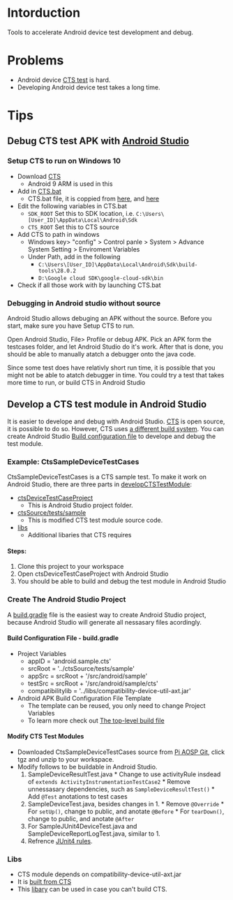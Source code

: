 # Intorduction
Tools to accelerate Android device test development and debug.
# Problems
- Android device [CTS test](https://source.android.com/compatibility/cts)  is hard.
- Developing Android device test takes a long time.
# Tips
## Debug CTS test APK with [Android Studio](https://developer.android.com/studio)
### Setup CTS to run on Windows 10
* Download [CTS](https://source.android.com/compatibility/cts/downloads)
    * Android 9 ARM is used in this
* Add in [CTS.bat](https://github.com/Alwin-Lin/development-debug-androidTest/tree/master/debugCTSTestAPK/android-cts/tools)
    * CTS.bat file, it is coppied from [here](https://scottj.idv.tw/blog/2017/05/07/android-cts-v2-under-windows/), and [here](https://github.com/northbright/Notes/blob/master/Android/cts/Run_CTS_under_Windows.md)
* Edit the following variables in CTS.bat
    * ```SDK_ROOT``` Set this to SDK location, i.e. ```C:\Users\[User_ID]\AppData\Local\Android\Sdk``` 
    * ```CTS_ROOT``` Set this to CTS source
* Add CTS to path in windows
    * Windows key> "config" > Control panle > System > Advance System Setting > Enviroment Variables
    * Under Path, add in the following
       * ```C:\Users\[User_ID]\AppData\Local\Android\Sdk\build-tools\28.0.2```
       * ```D:\Google cloud SDK\google-cloud-sdk\bin```
* Check if all those work with by launching CTS.bat
### Debugging in Android studio without source 
Android Studio allows debuging an APK without the source. Before you start, make sure you have Setup CTS to run. 

Open Android Studio, File> Profile or debug APK. Pick an APK form the testcases folder, and let Android Studio do it's work. After that is done, you should be able to manually atatch a debugger onto the java code.

Since some test does have relativly short run time, it is possible that you might not be able to atatch debugger in time. You could try a test that takes more time to run, or build CTS in Android Studio

## Develop a CTS test module in Android Studio
It is easier to develope and debug with Android Studio. [CTS](https://cs.android.com/android/platform/superproject/+/master:cts/;l=1?q=cts) is open source, it is possible to do so. However, CTS uses [a different build system](https://source.android.com/setup/build). You can create Android Studio [Build configuration file](https://developer.android.com/studio/build#build-files) to develope and debug the test module.

### Example: CtsSampleDeviceTestCases   
CtsSampleDeviceTestCases is a CTS sample test. To make it work on Android Studio, there are three parts in [developCTSTestModule](https://github.com/Alwin-Lin/development-debug-androidTest/tree/master/developCTSTestModule): 
* [ctsDeviceTestCaseProject](https://github.com/Alwin-Lin/development-debug-androidTest/tree/master/developCTSTestModule/ctsDeviceTestCaseProject) 
    * This is Android Studio project folder. 
* [ctsSource/tests/sample](https://github.com/Alwin-Lin/development-debug-androidTest/tree/master/developCTSTestModule/ctsSource/tests/sample)
    * This is modified CTS test module source code.
* [libs](https://github.com/Alwin-Lin/development-debug-androidTest/tree/master/developCTSTestModule/libs)
    * Additional libaries that CTS requires 
#### Steps: 
 1. Clone this project to your workspace
 2. Open ctsDeviceTestCaseProject with Android Studio
 3. You should be able to build and debug the test module in Android Studio 
 
### Create The Android Studio Project
A [build.gradle](https://github.com/Alwin-Lin/development-debug-androidTest/blob/master/developCTSTestModule/ctsDeviceTestCaseProject/build.gradle) file is the easiest way to create Android Studio project, because Android Studio will generate all nessasary files acordingly. 

#### Build Configuration File - build.gradle 
* Project Variables
    * appID = 'android.sample.cts'
    * srcRoot = '../ctsSource/tests/sample'
    * appSrc = srcRoot + '/src/android/sample'
    * testSrc = srcRoot + '/src/android/sample/cts'
    * compatibilitylib = '../libs/compatibility-device-util-axt.jar'
* Android APK Build Configuration File Template
    * The template can be reused, you only need to change Project Variables
    * To learn more check out [The top-level build file](https://developer.android.com/studio/build#top-level)
#### Modify CTS Test Modules 
* Downloaded CtsSampleDeviceTestCases source from [Pi AOSP Git](https://android.googlesource.com/platform/cts/+/refs/heads/pie-cts-release/tests/sample/), click tgz and unzip to your workspace.
* Modify follows to be buildable in Android Studio.
    1. SampleDeviceResultTest.java
      * Change to use activityRule insdead of ```extends ActivityInstrumentationTestCase2```
      * Remove unnessasary dependencies, such as ```SampleDeviceResultTest()```
      * Add ```@Test``` anotations to test cases
    2. SampleDeviceTest.java, besides changes in 1.
      * Remove ```@Override```
      * For ```setUp()```, change to public, and anotate ```@Before```
      * For ```tearDown()```, change to public, and anotate ```@After```
    3. For SampleJUnit4DeviceTest.java and SampleDeviceReportLogTest.java, similar to 1.
    4. Refrence [JUnit4 rules](https://developer.android.com/training/testing/junit-rules).
### Libs
   * CTS module depends on compatibility-device-util-axt.jar
   * It is [built from CTS](https://source.android.com/compatibility/cts/development)
   * This [libary](https://github.com/Alwin-Lin/development-debug-androidTest/tree/master/developCTSTestModule/libs) can be used in case you can't build CTS.
